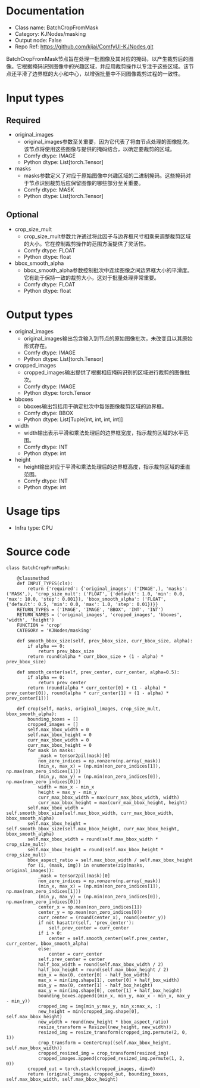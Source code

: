 # Documentation
- Class name: BatchCropFromMask
- Category: KJNodes/masking
- Output node: False
- Repo Ref: https://github.com/kijai/ComfyUI-KJNodes.git

BatchCropFromMask节点旨在处理一批图像及其对应的掩码，以产生裁剪后的图像。它根据掩码识别图像中的兴趣区域，并应用裁剪操作以专注于这些区域。该节点还平滑了边界框的大小和中心，以增强批量中不同图像裁剪过程的一致性。

# Input types
## Required
- original_images
    - original_images参数至关重要，因为它代表了将由节点处理的图像批次。该节点将使用这些图像与提供的掩码结合，以确定要裁剪的区域。
    - Comfy dtype: IMAGE
    - Python dtype: List[torch.Tensor]
- masks
    - masks参数定义了对应于原始图像中兴趣区域的二进制掩码。这些掩码对于节点识别裁剪后应保留图像的哪些部分至关重要。
    - Comfy dtype: MASK
    - Python dtype: List[torch.Tensor]
## Optional
- crop_size_mult
    - crop_size_mult参数允许通过将此因子与边界框尺寸相乘来调整裁剪区域的大小。它在控制裁剪操作的范围方面提供了灵活性。
    - Comfy dtype: FLOAT
    - Python dtype: float
- bbox_smooth_alpha
    - bbox_smooth_alpha参数控制批次中连续图像之间边界框大小的平滑度。它有助于保持一致的裁剪大小，这对于批量处理非常重要。
    - Comfy dtype: FLOAT
    - Python dtype: float

# Output types
- original_images
    - original_images输出包含输入到节点的原始图像批次，未改变且以其原始形式存在。
    - Comfy dtype: IMAGE
    - Python dtype: List[torch.Tensor]
- cropped_images
    - cropped_images输出提供了根据相应掩码识别的区域进行裁剪的图像批次。
    - Comfy dtype: IMAGE
    - Python dtype: torch.Tensor
- bboxes
    - bboxes输出包括用于确定批次中每张图像裁剪区域的边界框。
    - Comfy dtype: BBOX
    - Python dtype: List[Tuple[int, int, int, int]]
- width
    - width输出表示平滑和乘法处理后的边界框宽度，指示裁剪区域的水平范围。
    - Comfy dtype: INT
    - Python dtype: int
- height
    - height输出对应于平滑和乘法处理后的边界框高度，指示裁剪区域的垂直范围。
    - Comfy dtype: INT
    - Python dtype: int

# Usage tips
- Infra type: CPU

# Source code
```
class BatchCropFromMask:

    @classmethod
    def INPUT_TYPES(cls):
        return {'required': {'original_images': ('IMAGE',), 'masks': ('MASK',), 'crop_size_mult': ('FLOAT', {'default': 1.0, 'min': 0.0, 'max': 10.0, 'step': 0.001}), 'bbox_smooth_alpha': ('FLOAT', {'default': 0.5, 'min': 0.0, 'max': 1.0, 'step': 0.01})}}
    RETURN_TYPES = ('IMAGE', 'IMAGE', 'BBOX', 'INT', 'INT')
    RETURN_NAMES = ('original_images', 'cropped_images', 'bboxes', 'width', 'height')
    FUNCTION = 'crop'
    CATEGORY = 'KJNodes/masking'

    def smooth_bbox_size(self, prev_bbox_size, curr_bbox_size, alpha):
        if alpha == 0:
            return prev_bbox_size
        return round(alpha * curr_bbox_size + (1 - alpha) * prev_bbox_size)

    def smooth_center(self, prev_center, curr_center, alpha=0.5):
        if alpha == 0:
            return prev_center
        return (round(alpha * curr_center[0] + (1 - alpha) * prev_center[0]), round(alpha * curr_center[1] + (1 - alpha) * prev_center[1]))

    def crop(self, masks, original_images, crop_size_mult, bbox_smooth_alpha):
        bounding_boxes = []
        cropped_images = []
        self.max_bbox_width = 0
        self.max_bbox_height = 0
        curr_max_bbox_width = 0
        curr_max_bbox_height = 0
        for mask in masks:
            _mask = tensor2pil(mask)[0]
            non_zero_indices = np.nonzero(np.array(_mask))
            (min_x, max_x) = (np.min(non_zero_indices[1]), np.max(non_zero_indices[1]))
            (min_y, max_y) = (np.min(non_zero_indices[0]), np.max(non_zero_indices[0]))
            width = max_x - min_x
            height = max_y - min_y
            curr_max_bbox_width = max(curr_max_bbox_width, width)
            curr_max_bbox_height = max(curr_max_bbox_height, height)
        self.max_bbox_width = self.smooth_bbox_size(self.max_bbox_width, curr_max_bbox_width, bbox_smooth_alpha)
        self.max_bbox_height = self.smooth_bbox_size(self.max_bbox_height, curr_max_bbox_height, bbox_smooth_alpha)
        self.max_bbox_width = round(self.max_bbox_width * crop_size_mult)
        self.max_bbox_height = round(self.max_bbox_height * crop_size_mult)
        bbox_aspect_ratio = self.max_bbox_width / self.max_bbox_height
        for (i, (mask, img)) in enumerate(zip(masks, original_images)):
            _mask = tensor2pil(mask)[0]
            non_zero_indices = np.nonzero(np.array(_mask))
            (min_x, max_x) = (np.min(non_zero_indices[1]), np.max(non_zero_indices[1]))
            (min_y, max_y) = (np.min(non_zero_indices[0]), np.max(non_zero_indices[0]))
            center_x = np.mean(non_zero_indices[1])
            center_y = np.mean(non_zero_indices[0])
            curr_center = (round(center_x), round(center_y))
            if not hasattr(self, 'prev_center'):
                self.prev_center = curr_center
            if i > 0:
                center = self.smooth_center(self.prev_center, curr_center, bbox_smooth_alpha)
            else:
                center = curr_center
            self.prev_center = center
            half_box_width = round(self.max_bbox_width / 2)
            half_box_height = round(self.max_bbox_height / 2)
            min_x = max(0, center[0] - half_box_width)
            max_x = min(img.shape[1], center[0] + half_box_width)
            min_y = max(0, center[1] - half_box_height)
            max_y = min(img.shape[0], center[1] + half_box_height)
            bounding_boxes.append((min_x, min_y, max_x - min_x, max_y - min_y))
            cropped_img = img[min_y:max_y, min_x:max_x, :]
            new_height = min(cropped_img.shape[0], self.max_bbox_height)
            new_width = round(new_height * bbox_aspect_ratio)
            resize_transform = Resize((new_height, new_width))
            resized_img = resize_transform(cropped_img.permute(2, 0, 1))
            crop_transform = CenterCrop((self.max_bbox_height, self.max_bbox_width))
            cropped_resized_img = crop_transform(resized_img)
            cropped_images.append(cropped_resized_img.permute(1, 2, 0))
        cropped_out = torch.stack(cropped_images, dim=0)
        return (original_images, cropped_out, bounding_boxes, self.max_bbox_width, self.max_bbox_height)
```